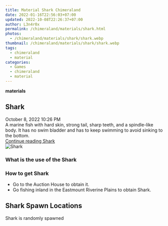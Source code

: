 ```yaml
---
title: Material Shark Chimeraland
date: 2022-01-16T22:56:03+07:00
updated: 2022-10-08T22:26:37+07:00
author: L3n4r0x
permalink: /chimeraland/materials/shark.html
photos:
  - /chimeraland/materials/shark/shark.webp
thumbnail: /chimeraland/materials/shark/shark.webp
tags:
  - chimeraland
  - material
categories:
  - Games
  - chimeraland
  - material
---
```


<link
  rel="stylesheet"
  href="https://rawcdn.githack.com/dimaslanjaka/Web-Manajemen/870a349/css/bootstrap-5-3-0-alpha3-wrapper.css"
/>
<section id="bootstrap-wrapper">
  <div data-bs-theme="dark">
    <div
      class="row g-0 border rounded overflow-hidden flex-md-row mb-4 shadow-sm position-relative bg-dark text-light"
    >
      <div class="col p-4 d-flex flex-column position-static">
        <strong class="d-inline-block mb-2 text-success">materials</strong>
        <h2 class="mb-0">Shark</h2>
        <div class="mb-1 text-muted">October 8, 2022 10:26 PM</div>
        <div class="mb-2 border p-1">
          A marine fish with hard skin, strong tail, sharp teeth, and a
          spindle-like body. It has no swim bladder and has to keep swimming to
          avoid sinking to the bottom.
        </div>
        <a
          href="/chimeraland/materials/shark.html"
          class="stretched-link d-none text-primary"
          >Continue reading Shark</a
        >
      </div>
      <div class="col-auto d-none d-md-block d-lg-block">
        <img
          src="https://www.webmanajemen.com/chimeraland/materials/shark/shark.webp"
          alt="Shark"
        />
      </div>
    </div>
    <div class="row">
      <div class="col-lg-6 col-12 mb-2">
        <div class="card">
          <div class="card-body">
            <h3 class="card-title">What is the use of the Shark</h3>
            <div class="card-text"><ul></ul></div>
          </div>
        </div>
      </div>
      <div class="col-lg-6 col-12 mb-2">
        <div class="card">
          <div class="card-body">
            <h3 class="card-title">How to get Shark</h3>
            <div class="card-text">
              <ul>
                <li>Go to the Auction House to obtain it.</li>
                <li>
                  Go fishing inland in the Eastmount Riverine Plains to obtain
                  Shark.
                </li>
              </ul>
            </div>
          </div>
        </div>
      </div>
      <div class="col-12 mb-2">
        <h2>Shark Spawn Locations</h2>
        <p>Shark is randomly spawned</p>
      </div>
    </div>
  </div>
</section>